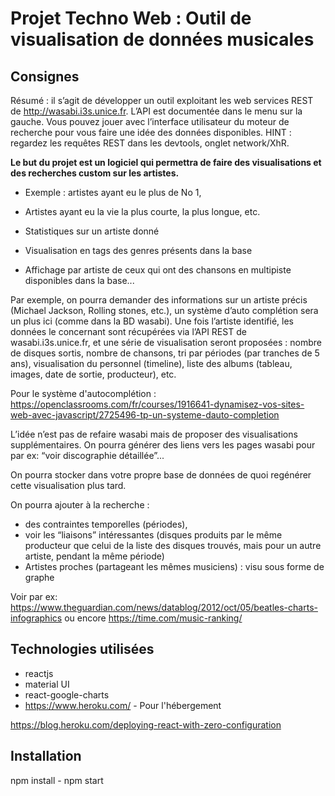 # Projet Techno Web : Outil de visualisation de données musicales

## Consignes

Résumé : il s’agit de développer un outil exploitant les web services REST de http://wasabi.i3s.unice.fr. L’API est documentée dans le menu sur la gauche. Vous pouvez jouer avec l’interface utilisateur du moteur de recherche pour vous faire une idée des données disponibles. HINT : regardez les requêtes REST dans les devtools, onglet network/XhR.



**Le but du projet est un logiciel qui permettra de faire des visualisations et des recherches custom sur les artistes.** 

- Exemple : artistes ayant eu le plus de No 1,

- Artistes ayant eu la vie la plus courte, la plus longue, etc.

- Statistiques sur un artiste donné 

- Visualisation en tags des genres présents dans la base

- Affichage par artiste de ceux qui ont des chansons en multipiste disponibles dans la base...

  

Par exemple, on pourra demander des informations sur un artiste précis (Michael Jackson, Rolling stones, etc.), un système d’auto complétion sera un plus ici (comme dans la BD wasabi). Une fois l’artiste identifié, les données le concernant sont récupérées via l’API REST de wasabi.i3s.unice.fr, et une série de visualisation seront proposées : nombre de disques sortis, nombre de chansons, tri par périodes (par tranches de 5 ans), visualisation du personnel (timeline), liste des albums (tableau, images, date de sortie, producteur), etc.

Pour le système d'autocomplétion : https://openclassrooms.com/fr/courses/1916641-dynamisez-vos-sites-web-avec-javascript/2725496-tp-un-systeme-dauto-completion



L’idée n’est pas de refaire wasabi mais de proposer des visualisations supplémentaires. On pourra générer des liens vers les pages wasabi pour par ex: “voir discographie détaillée”...



On pourra stocker dans votre propre base de données de quoi regénérer cette visualisation plus tard.



On pourra ajouter à la recherche :

- des contraintes temporelles (périodes), 
- voir les “liaisons” intéressantes (disques produits par le même producteur que celui de la liste des disques trouvés, mais pour un autre artiste, pendant la même période)
- Artistes proches (partageant les mêmes musiciens) : visu sous forme de graphe



Voir par ex: https://www.theguardian.com/news/datablog/2012/oct/05/beatles-charts-infographics ou encore https://time.com/music-ranking/

## Technologies utilisées
- reactjs
- material UI
- react-google-charts
- https://www.heroku.com/ - Pour l'hébergement



https://blog.heroku.com/deploying-react-with-zero-configuration


## Installation

npm install - npm start
